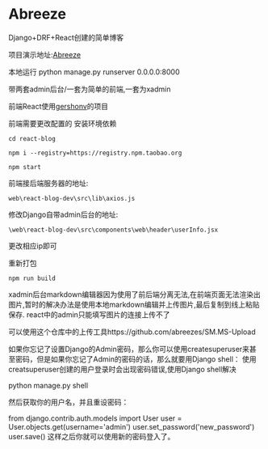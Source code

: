 # Abreeze
Django+DRF+React创建的简单博客

项目演示地址:[Abreeze](http://www.abreeze.online)

本地运行
	python manage.py runserver 0.0.0.0:8000

带两套admin后台/一套为简单的前端,一套为xadmin

前端React使用[gershonv](https://github.com/gershonv/react-blog)的项目

前端需要更改配置的
安装环境依赖

	cd react-blog
	
	npm i --registry=https://registry.npm.taobao.org
	
	npm start


前端接后端服务器的地址:

	web\react-blog-dev\src\lib\axios.js

修改Django自带admin后台的地址:

	\web\react-blog-dev\src\components\web\header\userInfo.jsx

更改相应ip即可

重新打包

	npm run build
	
xadmin后台markdown编辑器因为使用了前后端分离无法,在前端页面无法渲染出图片,暂时的解决办法是使用本地markdown编辑并上传图片,最后复制到线上粘贴保存.
react中的admin只能填写图片的连接上传不了

可以使用这个仓库中的上传工具https://github.com/abreezes/SM.MS-Upload


如果你忘记了设置Django的Admin密码，那么你可以使用createsuperuser来甚至密码，但是如果你忘记了Admin的密码的话，那么就要用Django shell：
使用creatsuperuser创建的用户登录时会出现密码错误,使用Django shell解决

python manage.py shell

然后获取你的用户名，并且重设密码：

from django.contrib.auth.models import User 
user = User.objects.get(username='admin') 
user.set_password('new_password') 
user.save()
这样之后你就可以使用新的密码登入了。


